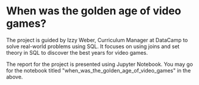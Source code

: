 # When was the golden age of video games?
The project is guided by Izzy Weber, Curriculum Manager at DataCamp to solve real-world problems using SQL. It focuses on using joins and set theory in SQL to discover the best years for video games.

The report for the project is presented using Jupyter Notebook. You may go for the notebook titled "when_was_the_golden_age_of_video_games" in the above. 
